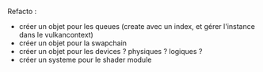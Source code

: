Refacto :
- créer un objet pour les queues (create avec un index, et gérer l'instance dans le vulkancontext)
- créer un objet pour la swapchain 
- créer un objet pour les devices ? physiques ? logiques ?
- créer un systeme pour le shader module
